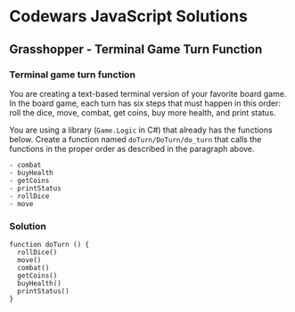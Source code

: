 # Codewars JavaScript Solutions

## Grasshopper - Terminal Game Turn Function

### Terminal game turn function

You are creating a text-based terminal version of your favorite board game. In the board game, each turn has six steps that must happen in this order: roll the dice, move, combat, get coins, buy more health, and print status.

You are using a library (`Game.Logic` in C#) that already has the functions below. Create a function named `doTurn/DoTurn/do_turn` that calls the functions in the proper order as described in the paragraph above.

```
- combat
- buyHealth
- getCoins
- printStatus
- rollDice
- move
```

### Solution

```
function doTurn () {
  rollDice()
  move()
  combat()
  getCoins()
  buyHealth()
  printStatus()
}
```
